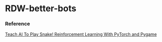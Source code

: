 # RDW-better-bots

### Reference
[Teach AI To Play Snake! Reinforcement Learning With PyTorch and Pygame](https://github.com/python-engineer/snake-ai-pytorch.git)